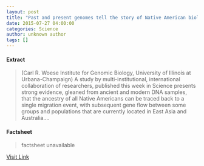 ```yaml
---
layout: post
title: "Past and present genomes tell the story of Native American biological origins"
date: 2015-07-27 04:00:00
categories: Science
author: unknown author
tags: []
---
```



#### Extract
>(Carl R. Woese Institute for Genomic Biology, University of Illinois at Urbana-Champaign) A study by multi-institutional, international collaboration of researchers, published this week in Science presents strong evidence, gleaned from ancient and modern DNA samples, that the ancestry of all Native Americans can be traced back to a single migration event, with subsequent gene flow between some groups and populations that are currently located in East Asia and Australia....

#### Factsheet
>factsheet unavailable

[Visit Link](http://www.eurekalert.org/pub_releases/2015-07/crwi-pap072715.php)


